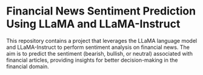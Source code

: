 # Financial News Sentiment Prediction Using LLaMA and LLaMA-Instruct
This repository contains a project that leverages the LLaMA language model and LLaMA-Instruct to perform sentiment analysis on financial news. 
The aim is to predict the sentiment (bearish, bullish, or neutral) associated with financial articles, providing insights for better decision-making in the financial domain.
